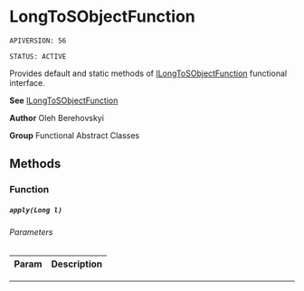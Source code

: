 # LongToSObjectFunction

`APIVERSION: 56`

`STATUS: ACTIVE`

Provides default and static methods of [ILongToSObjectFunction](/docs/Functional-Interfaces/ILongToSObjectFunction.md) functional interface.


**See** [ILongToSObjectFunction](/docs/Functional-Interfaces/ILongToSObjectFunction.md)


**Author** Oleh Berehovskyi


**Group** Functional Abstract Classes

## Methods
### Function
##### `apply(Long l)`
###### Parameters
|Param|Description|
|---|---|

---
